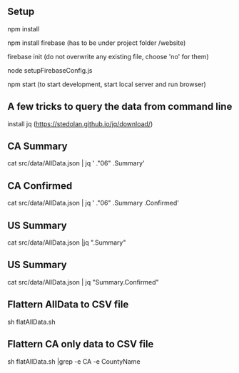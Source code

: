
Setup
-----

npm install

npm install firebase
(has to be under project folder /website)

firebase init
(do not overwrite any existing file, choose 'no' for them)

node setupFirebaseConfig.js

npm start  (to start development, start local server and run browser)


A few tricks to query the data from command line
-----------------------------------------------
install jq
(https://stedolan.github.io/jq/download/)

CA Summary
----------
cat src/data/AllData.json | jq ' ."06" .Summary'

CA Confirmed
----------

cat src/data/AllData.json | jq ' ."06" .Summary .Confirmed'

US Summary 
----------

cat src/data/AllData.json |jq ".Summary"

US Summary 
----------

cat src/data/AllData.json | jq "Summary.Confirmed"

Flattern AllData to CSV file 
----------

sh flatAllData.sh

Flattern CA only data to CSV file 
--------------------------------

sh flatAllData.sh   |grep -e CA -e CountyName
